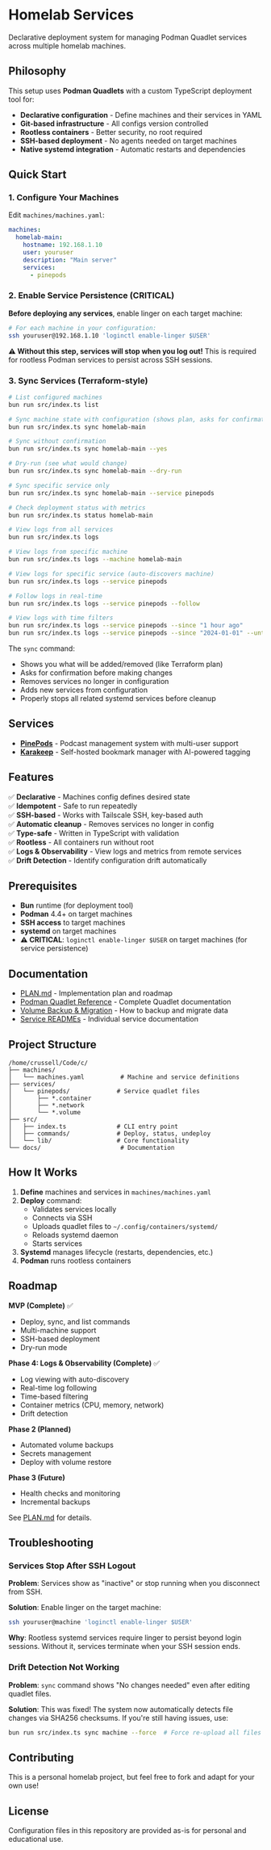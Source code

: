 # Homelab Services

Declarative deployment system for managing Podman Quadlet services across multiple homelab machines.

## Philosophy

This setup uses **Podman Quadlets** with a custom TypeScript deployment tool for:
- **Declarative configuration** - Define machines and their services in YAML
- **Git-based infrastructure** - All configs version controlled
- **Rootless containers** - Better security, no root required
- **SSH-based deployment** - No agents needed on target machines
- **Native systemd integration** - Automatic restarts and dependencies

## Quick Start

### 1. Configure Your Machines

Edit `machines/machines.yaml`:

```yaml
machines:
  homelab-main:
    hostname: 192.168.1.10
    user: youruser
    description: "Main server"
    services:
      - pinepods
```

### 2. Enable Service Persistence (CRITICAL)

**Before deploying any services**, enable linger on each target machine:

```bash
# For each machine in your configuration:
ssh youruser@192.168.1.10 'loginctl enable-linger $USER'
```

**⚠️ Without this step, services will stop when you log out!** This is required for rootless Podman services to persist across SSH sessions.

### 3. Sync Services (Terraform-style)

```bash
# List configured machines
bun run src/index.ts list

# Sync machine state with configuration (shows plan, asks for confirmation)
bun run src/index.ts sync homelab-main

# Sync without confirmation
bun run src/index.ts sync homelab-main --yes

# Dry-run (see what would change)
bun run src/index.ts sync homelab-main --dry-run

# Sync specific service only
bun run src/index.ts sync homelab-main --service pinepods

# Check deployment status with metrics
bun run src/index.ts status homelab-main

# View logs from all services
bun run src/index.ts logs

# View logs from specific machine
bun run src/index.ts logs --machine homelab-main

# View logs for specific service (auto-discovers machine)
bun run src/index.ts logs --service pinepods

# Follow logs in real-time
bun run src/index.ts logs --service pinepods --follow

# View logs with time filters
bun run src/index.ts logs --service pinepods --since "1 hour ago"
bun run src/index.ts logs --service pinepods --since "2024-01-01" --until "2024-01-02"
```

The `sync` command:
- Shows you what will be added/removed (like Terraform plan)
- Asks for confirmation before making changes
- Removes services no longer in configuration
- Adds new services from configuration
- Properly stops all related systemd services before cleanup

## Services

- **[PinePods](services/pinepods/)** - Podcast management system with multi-user support
- **[Karakeep](services/karakeep/)** - Self-hosted bookmark manager with AI-powered tagging

## Features

✅ **Declarative** - Machines config defines desired state  
✅ **Idempotent** - Safe to run repeatedly  
✅ **SSH-based** - Works with Tailscale SSH, key-based auth  
✅ **Automatic cleanup** - Removes services no longer in config  
✅ **Type-safe** - Written in TypeScript with validation  
✅ **Rootless** - All containers run without root  
✅ **Logs & Observability** - View logs and metrics from remote services  
✅ **Drift Detection** - Identify configuration drift automatically

## Prerequisites

- **Bun** runtime (for deployment tool)
- **Podman** 4.4+ on target machines
- **SSH access** to target machines
- **systemd** on target machines
- **⚠️ CRITICAL**: `loginctl enable-linger $USER` on target machines (for service persistence)

## Documentation

- [PLAN.md](PLAN.md) - Implementation plan and roadmap
- [Podman Quadlet Reference](docs/quadlet.md) - Complete Quadlet documentation
- [Volume Backup & Migration](docs/VOLUMES.md) - How to backup and migrate data
- [Service READMEs](services/) - Individual service documentation

## Project Structure

```
/home/crussell/Code/c/
├── machines/
│   └── machines.yaml          # Machine and service definitions
├── services/
│   └── pinepods/             # Service quadlet files
│       ├── *.container
│       ├── *.network
│       └── *.volume
├── src/
│   ├── index.ts              # CLI entry point
│   ├── commands/             # Deploy, status, undeploy
│   └── lib/                  # Core functionality
└── docs/                      # Documentation
```

## How It Works

1. **Define** machines and services in `machines/machines.yaml`
2. **Deploy** command:
   - Validates services locally
   - Connects via SSH
   - Uploads quadlet files to `~/.config/containers/systemd/`
   - Reloads systemd daemon
   - Starts services
3. **Systemd** manages lifecycle (restarts, dependencies, etc.)
4. **Podman** runs rootless containers

## Roadmap

**MVP (Complete)** ✅
- Deploy, sync, and list commands
- Multi-machine support
- SSH-based deployment
- Dry-run mode

**Phase 4: Logs & Observability (Complete)** ✅
- Log viewing with auto-discovery
- Real-time log following
- Time-based filtering
- Container metrics (CPU, memory, network)
- Drift detection

**Phase 2 (Planned)**
- Automated volume backups
- Secrets management
- Deploy with volume restore

**Phase 3 (Future)**
- Health checks and monitoring
- Incremental backups

See [PLAN.md](PLAN.md) for details.

## Troubleshooting

### Services Stop After SSH Logout

**Problem**: Services show as "inactive" or stop running when you disconnect from SSH.

**Solution**: Enable linger on the target machine:
```bash
ssh youruser@machine 'loginctl enable-linger $USER'
```

**Why**: Rootless systemd services require linger to persist beyond login sessions. Without it, services terminate when your SSH session ends.

### Drift Detection Not Working

**Problem**: `sync` command shows "No changes needed" even after editing quadlet files.

**Solution**: This was fixed! The system now automatically detects file changes via SHA256 checksums. If you're still having issues, use:
```bash
bun run src/index.ts sync machine --force  # Force re-upload all files
```

## Contributing

This is a personal homelab project, but feel free to fork and adapt for your own use!

## License

Configuration files in this repository are provided as-is for personal and educational use.

